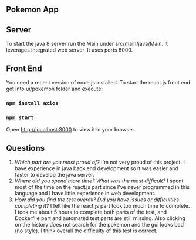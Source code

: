## Pokemon App

## Server

To start the java 8 server run the Main under src/main/java/Main. It leverages integrated web server.
It uses ports 8000.

## Front End

You need a recent version of node.js installed.
To start the react.js front end get into ui/pokemon folder and execute:

### `npm install axios`
### `npm start`


Open [http://localhost:3000](http://localhost:3000) to view it in your browser.

## Questions

1. _Which part are you most proud of?_
    I'm not very proud of this project. I have experience in java back end development so it was easier and 
    faster to develop the java server.
2. _Where did you spend more time? What was the most difficult?_
    I spent most of the time on the react.js part since I've never programmed in this language and I have little 
    experience in web development.
3. _How did you find the test overall? Did you have issues or difficulties completing it?_
    I felt like the react.js part took too much time to complete. I took me about 5 hours to complete both parts of 
    the test, and Dockerfile part and automated test parts are still missing. Also clicking on the history 
    does not search for the pokemon and the gui looks bad (no style). 
    I think overall the difficulty of this test is correct. 